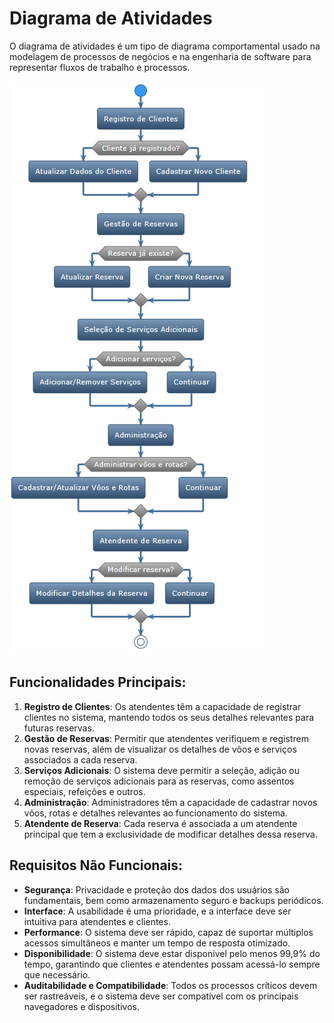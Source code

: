 # Diagrama de Atividades
O diagrama de atividades é um tipo de diagrama comportamental usado na modelagem de processos de negócios e na engenharia de software para representar fluxos de trabalho e processos.

![Diagrama de Atividades](./activity-diagram.png)

## Funcionalidades Principais:

1. **Registro de Clientes**: Os atendentes têm a capacidade de registrar clientes no sistema, mantendo todos os seus detalhes relevantes para futuras reservas.
2. **Gestão de Reservas**: Permitir que atendentes verifiquem e registrem novas reservas, além de visualizar os detalhes de vôos e serviços associados a cada reserva.
3. **Serviços Adicionais**: O sistema deve permitir a seleção, adição ou remoção de serviços adicionais para as reservas, como assentos especiais, refeições e outros.
4. **Administração**: Administradores têm a capacidade de cadastrar novos vôos, rotas e detalhes relevantes ao funcionamento do sistema.
5. **Atendente de Reserva**: Cada reserva é associada a um atendente principal que tem a exclusividade de modificar detalhes dessa reserva.

## Requisitos Não Funcionais:

- **Segurança**: Privacidade e proteção dos dados dos usuários são fundamentais, bem como armazenamento seguro e backups periódicos.
- **Interface**: A usabilidade é uma prioridade, e a interface deve ser intuitiva para atendentes e clientes.
- **Performance**: O sistema deve ser rápido, capaz de suportar múltiplos acessos simultâneos e manter um tempo de resposta otimizado.
- **Disponibilidade**: O sistema deve estar disponível pelo menos 99,9% do tempo, garantindo que clientes e atendentes possam acessá-lo sempre que necessário.
- **Auditabilidade e Compatibilidade**: Todos os processos críticos devem ser rastreáveis, e o sistema deve ser compatível com os principais navegadores e dispositivos.